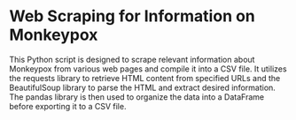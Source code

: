 # Web Scraping for Information on Monkeypox

This Python script is designed to scrape relevant information about Monkeypox from various web pages and compile it into a CSV file. It utilizes the requests library to retrieve HTML content from specified URLs and the BeautifulSoup library to parse the HTML and extract desired information. The pandas library is then used to organize the data into a DataFrame before exporting it to a CSV file.

